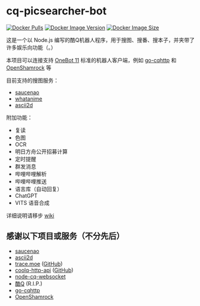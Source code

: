 # cq-picsearcher-bot

[![Docker Pulls](https://img.shields.io/docker/pulls/tsuk1ko/cq-picsearcher-bot?style=flat-square)](https://hub.docker.com/r/tsuk1ko/cq-picsearcher-bot)
[![Docker Image Version](https://img.shields.io/docker/v/tsuk1ko/cq-picsearcher-bot?style=flat-square)](https://hub.docker.com/r/tsuk1ko/cq-picsearcher-bot)
[![Docker Image Size](https://img.shields.io/docker/image-size/tsuk1ko/cq-picsearcher-bot/latest?style=flat-square)](https://hub.docker.com/r/tsuk1ko/cq-picsearcher-bot)

这是一个以 Node.js 编写的酷Q机器人程序，用于搜图、搜番、搜本子，并夹带了许多娱乐向功能（。）

本项目可以连接支持 [OneBot 11](https://github.com/botuniverse/onebot-11) 标准的机器人客户端，例如 [go-cqhttp](https://github.com/Mrs4s/go-cqhttp) 和 [OpenShamrock](https://github.com/whitechi73/OpenShamrock) 等

目前支持的搜图服务：

- [saucenao](https://saucenao.com)
- [whatanime](https://trace.moe)
- [ascii2d](https://ascii2d.net)

附加功能：

- 复读
- 色图
- OCR
- 明日方舟公开招募计算
- 定时提醒
- 群发消息
- 哔哩哔哩解析
- 哔哩哔哩推送
- 语言库（自动回复）
- ChatGPT
- VITS 语音合成

详细说明请移步 [wiki](https://github.com/Tsuk1ko/cq-picsearcher-bot/wiki)

## 感谢以下项目或服务（不分先后）

- [saucenao](https://saucenao.com)
- [ascii2d](https://ascii2d.net)
- [trace.moe](https://trace.moe) ([GitHub](https://github.com/soruly/trace.moe))
- [coolq-http-api](https://cqhttp.cc) ([GitHub](https://github.com/richardchien/coolq-http-api))
- [node-cq-websocket](https://github.com/momocow/node-cq-websocket)
- [酷Q](https://cqp.cc) (R.I.P.)
- [go-cqhttp](https://github.com/Mrs4s/go-cqhttp)
- [OpenShamrock](https://github.com/whitechi73/OpenShamrock)
